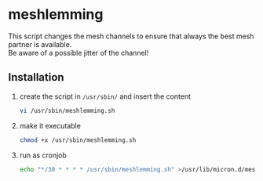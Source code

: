 # meshlemming
This script changes the mesh channels to ensure that always the best mesh partner is available.  
Be aware of a possible jitter of the channel!


## Installation
1. create the script in `/usr/sbin/` and insert the content
    ```sh
    vi /usr/sbin/meshlemming.sh
    ```
2. make it executable
    ```sh
    chmod +x /usr/sbin/meshlemming.sh
    ```
3. run as cronjob
    ```sh
    echo "*/30 * * * * /usr/sbin/meshlemming.sh" >/usr/lib/micron.d/meshlemming
    ```
